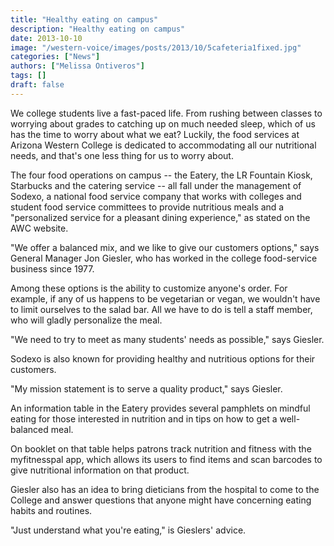 ```yaml
---
title: "Healthy eating on campus"
description: "Healthy eating on campus"
date: 2013-10-10
image: "/western-voice/images/posts/2013/10/5cafeteria1fixed.jpg"
categories: ["News"]
authors: ["Melissa Ontiveros"]
tags: []
draft: false
---
```

We college students live a fast-paced life. From rushing between classes to worrying about grades to catching up on much needed sleep, which of us has the time to worry about what we eat? Luckily, the food services at Arizona Western College is dedicated to accommodating all our nutritional needs, and that's one less thing for us to worry about.

The four food operations on campus -- the Eatery, the LR Fountain Kiosk, Starbucks and the catering service -- all fall under the management of Sodexo, a national food service company that works with colleges and student food service committees to provide nutritious meals and a "personalized service for a pleasant dining experience," as stated on the AWC website.

"We offer a balanced mix, and we like to give our customers options," says General Manager Jon Giesler, who has worked in the college food-service business since 1977.

Among these options is the ability to customize anyone's order. For example, if any of us happens to be vegetarian or vegan, we wouldn't have to limit ourselves to the salad bar. All we have to do is tell a staff member, who will gladly personalize the meal.

"We need to try to meet as many students' needs as possible," says Giesler.

Sodexo is also known for providing healthy and nutritious options for their customers.

"My mission statement is to serve a quality product," says Giesler.

An information table in the Eatery provides several pamphlets on mindful eating for those interested in nutrition and in tips on how to get a well-balanced meal.

On booklet on that table helps patrons track nutrition and fitness with the myfitnesspal app, which allows its users to find items and scan barcodes to give nutritional information on that product.

Giesler also has an idea to bring dieticians from the hospital to come to the College and answer questions that anyone might have concerning eating habits and routines.

"Just understand what you're eating," is Gieslers' advice.